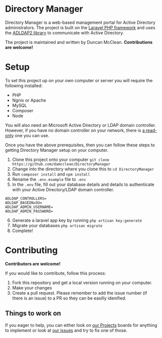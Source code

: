 # Directory Manager

Directory Manager is a web-based management portal for Active Directory administrators. The project is built on the [Laravel PHP framework](https://laravel.com/) and uses the [ADLDAP2 library](https://github.com/Adldap2/Adldap2-Laravel) to communicate with Active Directory.

The project is maintained and written by Duncan McClean. **Contributions are welcome!**

# Setup

To set this project up on your own computer or server you will require the following installed:

* PHP
* Ngnix or Apache
* MySQL
* Composer
* Node

You will also need an Microsoft Active Directory or LDAP domain controller. However, if you have no domain controller on your network, there is [a read-only](https://www.forumsys.com/tutorials/integration-how-to/ldap/online-ldap-test-server/) one you can use.

Once you have the above prerequisites, then you can follow these steps to getting Directory Manager setup on your computer.

1. Clone this project onto your computer `git clone https://github.com/damcclean/DirectoryManager`
2. Change into the directory where you clone this to `cd DirectoryManager`
3. Run `composer install` and `npm install`
4. Rename the `.env.example` file to `.env`
5. In the `.env` file, fill out your database details and details to authenticate with your Active Directory/LDAP domain controller. 
```
ADLDAP_CONTROLLERS=
ADLDAP_BASEDN=OU=
ADLDAP_ADMIN_USERNAME=
ADLDAP_ADMIN_PASSWORD=
```
6. Generate a laravel app key by running `php artisan key:generate`
7. Migrate your databases `php artisan migrate`
8. Complete!

# Contributing

**Contributors are welcome!**

If you would like to contribute, follow this process:

1. Fork this repository and get a local version running on your computer.
2. Make your changes
3. Create a pull request. Please remember to add the issue number (if there is an issue) to a PR so they can be easilly idenified.

## Things to work on

If you eager to help, you can either look on [our Projects](https://github.com/damcclean/DirectoryManager/projects) boards for anything to implement or look at [our issues](https://github.com/damcclean/DirectoryManager/issues) and try to fix one of those.